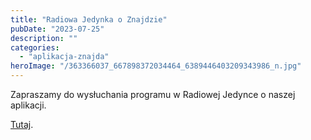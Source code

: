 ```yaml
---
title: "Radiowa Jedynka o Znajdzie"
pubDate: "2023-07-25"
description: ""
categories: 
  - "aplikacja-znajda"
heroImage: "/363366037_667898372034464_6389446403209343986_n.jpg"
---
```


Zapraszamy do wysłuchania programu w Radiowej Jedynce o naszej aplikacji.

[Tutaj](https://www.facebook.com/photo/?fbid=667987485358886&set=a.168067505350889).
